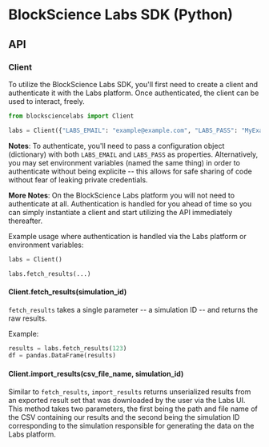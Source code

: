 # BlockScience Labs SDK (Python)

## API

### Client
To utilize the BlockScience Labs SDK, you'll first need to create a client and authenticate it with the Labs platform. Once authenticated, the client can be used to interact, freely.

```python
from blocksciencelabs import Client

labs = Client({"LABS_EMAIL": "example@example.com", "LABS_PASS": "MyExamplePassword123"})
```
**Notes**: To authenticate, you'll need to pass a configuration object (dictionary) with both `LABS_EMAIL` and `LABS_PASS` as properties. Alternatively, you may set environment variables (named the same thing) in order to authenticate without being explicite -- this allows for safe sharing of code without fear of leaking private credentials.

**More Notes**: On the BlockScience Labs platform you will not need to authenticate at all. Authentication is handled for you ahead of time so you can simply instantiate a client and start utilizing the API immediately thereafter.

Example usage where authentication is handled via the Labs platform or environment variables:
```python
labs = Client()

labs.fetch_results(...)
```

#### Client.fetch_results(simulation_id)
`fetch_results` takes a single parameter -- a simulation ID -- and returns the raw results.

Example:
```python
results = labs.fetch_results(123)
df = pandas.DataFrame(results)
```

#### Client.import_results(csv_file_name, simulation_id)
Similar to `fetch_results`, `import_results` returns unserialized results from an exported result set that was downloaded by the user via the Labs UI. This method takes two parameters, the first being the path and file name of the CSV containing our results and the second being the simulation ID corresponding to the simulation responsible for generating the data on the Labs platform.

